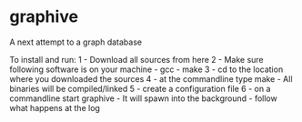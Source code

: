 # graphive
A next attempt to a graph database

To install and run:
1 - Download all sources from here
2 - Make sure following software is on your machine
    - gcc
    - make
3 - cd to the location where you downloaded the sources
4 - at the commandline type make
    - All binaries will be compiled/linked
5 - create a configuration file
6 - on a commandline start graphive
    - It will spawn into the background
    - follow what happens at the log
